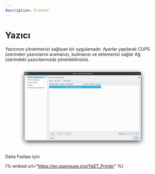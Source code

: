 ```yaml
---
description: Printer
---
```


# Yazıcı

Yazıcınızı yönetmenizi sağlıyan bir uygulamadır. Ayarlar yapılarak CUPS üzerinden yazıcılarını aramanızı, bulmanızı ve eklemenizi sağlar Ağ üzerindeki yazıcılarınızda yönetebilirsiniz.

<figure><img src="../../../../.gitbook/assets/image (102).png" alt=""><figcaption></figcaption></figure>

Daha Fazlası için:

{% embed url="https://en.opensuse.org/YaST_Printer" %}
